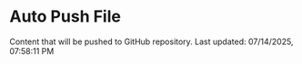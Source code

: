 # Auto Push File

Content that will be pushed to GitHub repository.
Last updated: 07/14/2025, 07:58:11 PM